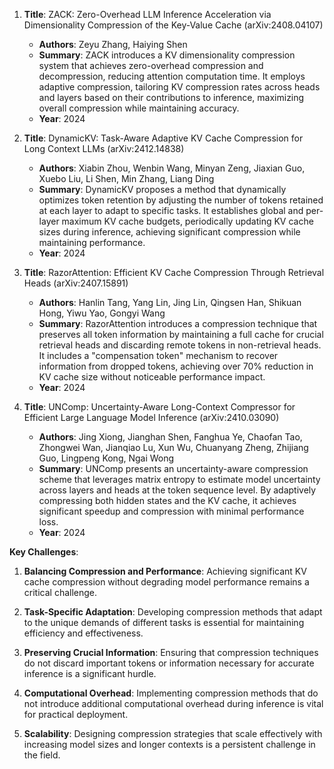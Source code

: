 1. **Title**: ZACK: Zero-Overhead LLM Inference Acceleration via Dimensionality Compression of the Key-Value Cache (arXiv:2408.04107)
   - **Authors**: Zeyu Zhang, Haiying Shen
   - **Summary**: ZACK introduces a KV dimensionality compression system that achieves zero-overhead compression and decompression, reducing attention computation time. It employs adaptive compression, tailoring KV compression rates across heads and layers based on their contributions to inference, maximizing overall compression while maintaining accuracy.
   - **Year**: 2024

2. **Title**: DynamicKV: Task-Aware Adaptive KV Cache Compression for Long Context LLMs (arXiv:2412.14838)
   - **Authors**: Xiabin Zhou, Wenbin Wang, Minyan Zeng, Jiaxian Guo, Xuebo Liu, Li Shen, Min Zhang, Liang Ding
   - **Summary**: DynamicKV proposes a method that dynamically optimizes token retention by adjusting the number of tokens retained at each layer to adapt to specific tasks. It establishes global and per-layer maximum KV cache budgets, periodically updating KV cache sizes during inference, achieving significant compression while maintaining performance.
   - **Year**: 2024

3. **Title**: RazorAttention: Efficient KV Cache Compression Through Retrieval Heads (arXiv:2407.15891)
   - **Authors**: Hanlin Tang, Yang Lin, Jing Lin, Qingsen Han, Shikuan Hong, Yiwu Yao, Gongyi Wang
   - **Summary**: RazorAttention introduces a compression technique that preserves all token information by maintaining a full cache for crucial retrieval heads and discarding remote tokens in non-retrieval heads. It includes a "compensation token" mechanism to recover information from dropped tokens, achieving over 70% reduction in KV cache size without noticeable performance impact.
   - **Year**: 2024

4. **Title**: UNComp: Uncertainty-Aware Long-Context Compressor for Efficient Large Language Model Inference (arXiv:2410.03090)
   - **Authors**: Jing Xiong, Jianghan Shen, Fanghua Ye, Chaofan Tao, Zhongwei Wan, Jianqiao Lu, Xun Wu, Chuanyang Zheng, Zhijiang Guo, Lingpeng Kong, Ngai Wong
   - **Summary**: UNComp presents an uncertainty-aware compression scheme that leverages matrix entropy to estimate model uncertainty across layers and heads at the token sequence level. By adaptively compressing both hidden states and the KV cache, it achieves significant speedup and compression with minimal performance loss.
   - **Year**: 2024

**Key Challenges**:

1. **Balancing Compression and Performance**: Achieving significant KV cache compression without degrading model performance remains a critical challenge.

2. **Task-Specific Adaptation**: Developing compression methods that adapt to the unique demands of different tasks is essential for maintaining efficiency and effectiveness.

3. **Preserving Crucial Information**: Ensuring that compression techniques do not discard important tokens or information necessary for accurate inference is a significant hurdle.

4. **Computational Overhead**: Implementing compression methods that do not introduce additional computational overhead during inference is vital for practical deployment.

5. **Scalability**: Designing compression strategies that scale effectively with increasing model sizes and longer contexts is a persistent challenge in the field. 